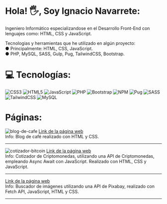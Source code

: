 # Hola! 🖐, Soy Ignacio Navarrete:
Ingeniero Informático especializandose en el Desarrollo Front-End con lenguajes como: HTML, CSS y JavaScript.<br>

Tecnologias y herramientas que he utilizado en algún proyecto: <br>
● Principalmente: HTML, CSS, JavaScript. <br>
● PHP, MySQL, SASS, Gulp, Pug, TailwindCSS, Bootstrap. <br>



# 💻 Tecnologías:
![CSS3](https://img.shields.io/badge/css3-%231572B6.svg?style=for-the-badge&logo=css3&logoColor=white) ![HTML5](https://img.shields.io/badge/html5-%23E34F26.svg?style=for-the-badge&logo=html5&logoColor=white) ![JavaScript](https://img.shields.io/badge/javascript-%23323330.svg?style=for-the-badge&logo=javascript&logoColor=%23F7DF1E) ![PHP](https://img.shields.io/badge/php-%23777BB4.svg?style=for-the-badge&logo=php&logoColor=white) ![Bootstrap](https://img.shields.io/badge/bootstrap-%23563D7C.svg?style=for-the-badge&logo=bootstrap&logoColor=white) ![NPM](https://img.shields.io/badge/NPM-%23000000.svg?style=for-the-badge&logo=npm&logoColor=white) ![Pug](https://img.shields.io/badge/Pug-FFF?style=for-the-badge&logo=pug&logoColor=A86454) ![SASS](https://img.shields.io/badge/SASS-hotpink.svg?style=for-the-badge&logo=SASS&logoColor=white) ![TailwindCSS](https://img.shields.io/badge/tailwindcss-%2338B2AC.svg?style=for-the-badge&logo=tailwind-css&logoColor=white) ![MySQL](https://img.shields.io/badge/mysql-%2300f.svg?style=for-the-badge&logo=mysql&logoColor=white)


# Páginas:

![blog-de-cafe](https://user-images.githubusercontent.com/108555863/195238387-b2df752b-0343-4cd9-9c17-8d18649d8c7f.png)
<a href="https://ignacionav.github.io/py-blog-html-css/index.html">Link de la página web</a> <br>
Info: Blog de café realizado con HTML y CSS. <hr>

![cotizador-bitcoin](https://user-images.githubusercontent.com/108555863/195241887-4a8f034c-bd8d-4abf-8c20-4a3c294f749e.png)
<a href="https://ignacionav.github.io/py-API-Criptomonedas/">Link de la página web</a> <br>
Info: Cotizador de Criptomonedas, utilizando una API de Criptomonedas, empleando Async Await con JavaScript. Realizado con HTML, CSS y JavaScript. <hr>


<a href="https://ignacionav.github.io/py-API-Imagenes/">Link de la página web</a> <br>
Info: Buscador de imágenes utilizando una API de Pixabay, realizado con Fetch API, JavaScript, HTML y CSS. <hr>


